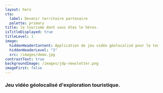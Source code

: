 ```yaml
---
layout: hero
cta:
  label: Devenir territoire partenaire
  palette: primary
title: le tourisme dont vous êtes le héros.
isTitleDisplayed: true
titleLevel: 1
image:
  hiddenHeaderContent: Application de jeu vidéo géolocalisé pour le tourisme -  Wizar
  hiddenHeaderLevel: "3"
  src: /images/demo.jpg
contrastText: true
backgroundImage: /images/jdp-newsletter.png
imageFirst: false
---
```

### Jeu vidéo géolocalisé d'exploration touristique.

